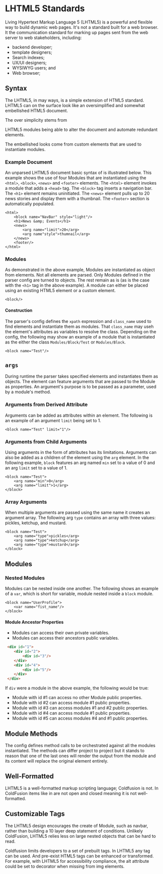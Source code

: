 # LHTML5 Standards
Living Hypertext Markup Language 5 (LHTML5) is a powerful and flexible way to build dynamic web pages. It's not a standard built for a web browser. It the communication standard for marking up pages sent from the web server to web stakeholders, including:
 + backend developer;
 + template designers;
 + Search indexes;
 + UX/UI designers;
 + WYSIWYG users; and
 + Web browser;

## Syntax
The LHTML5, in may ways, is a simple extension of HTML5 standard. LHTML5 can on the surface look like an oversimplified and somewhat embellished HTML5 document. 

The over simplicity stems from 

LHTML5 modules being able to alter the document and automate redundant elements. 

The embellished looks come from custom elements that are used to instantiate modules. 

### Example Document
An unparsed LHTML5 document basic syntax of is illustrated below. This example shows the use of four Modules that are instantiated using the `<html>`, `<block>`, `<news>` and `<footer>` elements. The `<html>` element invokes a module that adds a `<head>` tag. The `<block>` tag inserts a navigation bar. The `<h1>` element remains uninitiated. The `<news>` element pulls up to 20 news stories and display them with a thumbnail. The `<footer>` section is automatically populated.   

```html5
<html>
    <block name="NavBar" style="light"/>
    <h1>News &amp; Events</h1>
    <news>
        <arg name="limit">20</arg>
        <arg name"style">thumnail</arg>
    </news>
    <footer/>
</html>
```

### Modules
As demonstrated in the above example, Modules are instantiated as object from elements. Not all elements are parsed. Only Modules defined in the parser config are turned to objects. The rest remain as is (as is the case with the `<h1>` tag in the above example). A module can either be placed using an existing HTML5 element or a custom element. 
```html5
<block/>
```

#### Construction
The parser's config defines the `xpath` expression and `class_name` used to find elements and instantiate them as modules. That `class_name` may useh the element's attributes as variables to resolve the class. Depending on the config, the following may show an example of a module that is instantiated as the either the class `Modules/Block/Test` or `Modules/Block`.

```html5
<block name="Test"/>
```

## `args`
During runtime the parser takes specified elements and instantiates them as objects. The element can feature arguments that are passed to the Module as properties. An argument's purpose is to be passed as a parameter, used by a module's method.

### Arguments from Derived Attribute 
Arguments can be added as attributes within an element. The following is an example of an argument `limit` being set to 1.
```lhtml5
<block name="Test" limit="1"/>
```

### Arguments from Child Arguments
Using arguments in the form of attributes has its limitations. Arguments can also be added as a children of the element using the `arg` element. In the following example, `block` features an arg named `min` set to a value of 0 and an arg `limit` set to a value of 1. 
```lhtml5
<block name="Test">
    <arg name="min">0</arg>
    <arg name="limit">1</arg>
</block>
```
### Array Arguments
When multiple arguments are passed using the same name it creates an argument array. The following arg `type` contains an array with three values: pickles, ketchup, and mustard.
```lhtml5
<block name="Test">
    <arg name="type">pickles</arg>
    <arg name="type">ketchup</arg>
    <arg name="type">mustard</arg>
</block>
```

## Modules
### Nested Modules
Modules can be nested inside one another. The following shows an example of a `var`, which is short for variable, module nested inside a `block` module.
```html5
<block name="UserProfile">
    <var name="fist_name"/>
</block>
```

#### Module Ancestor Properties
+ Modules can access their own private variables. 
+ Modules can access their ancestors public variables.

```HTML
 <div id="1">
 	<div id="2">
 		<div id="3"/>
 	</div>
 	<div id="4">
 		<div id="5"/>
 	</div>
 </div>
```
If `div` were a module in the above example, the following would be true:
* Module with id #1 can access no other Module public properties. 
* Module with id #2 can access module #1 public properties.
* Module with id #3 can access modules #1 and #2 public properties.
* Module with id #4 can access module #1 public properties.
* Module with id #5 can access modules #4 and #1 public properties.

## Module Methods
The config defines method calls to be orchestrated against all the modules instantiated. The methods can differ project to project but it stands to reason that one of the last ones will render the output from the module and its content will replace the original element entirely.

## Well-Formatted
LHTML5 is a well-formatted markup scripting language; Coldfusion is not. In ColdFusion items like <cfelse> in <cfif><cfelse></cfif> are not open and closed meaning it is not well-formatted. 

## Customizable Tags
The LHTML5 design encourages the create of Module, such as navbar, rather than building a 10 layer deep statement of conditions. Unlikely ColdFusion, LHTML5 relies less on large nested objects that can be hard to read.

Coldfusion limits developers to a set of prebuilt tags. In LHTML5 any tag can be used. And pre-exist HTML5 tags can be enhanced or transformed. For example, with LHTML5 for accessibility compliance, the alt attribute could be set to decorator when missing from img elements.